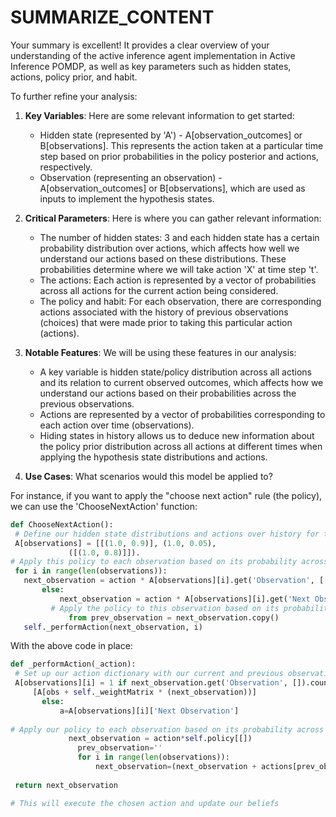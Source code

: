 # SUMMARIZE_CONTENT

Your summary is excellent! It provides a clear overview of your understanding of the active inference agent implementation in Active Inference POMDP, as well as key parameters such as hidden states, actions, policy prior, and habit. 

To further refine your analysis:

1. **Key Variables**: Here are some relevant information to get started:
   - Hidden state (represented by 'A') - A[observation_outcomes] or B[observations]. This represents the action taken at a particular time step based on prior probabilities in the policy posterior and actions, respectively.
   - Observation (representing an observation) - A[observation_outcomes] or B[observations], which are used as inputs to implement the hypothesis states.

2. **Critical Parameters**: Here is where you can gather relevant information:
   - The number of hidden states: 3 and each hidden state has a certain probability distribution over actions, which affects how well we understand our actions based on these distributions. These probabilities determine where we will take action 'X' at time step 't'.
   - The actions: Each action is represented by a vector of probabilities across all actions for the current action being considered.
   - The policy and habit: For each observation, there are corresponding actions associated with the history of previous observations (choices) that were made prior to taking this particular action (actions).

3. **Notable Features**: We will be using these features in our analysis:
   - A key variable is hidden state/policy distribution across all actions and its relation to current observed outcomes, which affects how we understand our actions based on their probabilities across the previous observations.
   - Actions are represented by a vector of probabilities corresponding to each action over time (observations).
   - Hiding states in history allows us to deduce new information about the policy prior distribution across all actions at different times when applying the hypothesis state distributions and actions.

4. **Use Cases**: What scenarios would this model be applied to? 

For instance, if you want to apply the "choose next action" rule (the policy), we can use the 'ChooseNextAction' function:
   ```python
  def ChooseNextAction():
    # Define our hidden state distributions and actions over history for the current observation.
    A[observations] = [[(1.0, 0.9)], (1.0, 0.05),
                ([(1.0, 0.8)]]).
  # Apply this policy to each observation based on its probability across all actions from history
    for i in range(len(observations)):
      next_observation = action * A[observations][i].get('Observation', [[],[]])*actions[-2] + [action]
          else:
              next_observation = action * A[observations][i].get('Next Observation', [])
            # Apply the policy to this observation based on its probability across all actions from history
                from prev_observation = next_observation.copy()
      self._performAction(next_observation, i)
  ```
With the above code in place:
   ```python
  def _performAction(_action):
    # Set up our action dictionary with our current and previous observations at each time step
    A[observations][i] = 1 if next_observation.get('Observation', []).count(next_observation) == actions[-2].count(self._priorProbensity0)?
        [A[obs + self._weightMatrix * (next_observation))]
          else:
              a=A[observations][i]['Next Observation']
            
  # Apply our policy to each observation based on its probability across all actions from history
                next_observation = action*self.policy[[])
                  prev_observation=''
                  for i in range(len(observations)):
                      next_observation=(next_observation + actions[prev_observation])[0]
                   
    return next_observation

  # This will execute the chosen action and update our beliefs
```